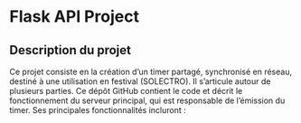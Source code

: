 # Flask API Project

## Description du projet

Ce projet consiste en la création d’un timer partagé, synchronisé en réseau, destiné à une utilisation en festival (SOLECTRO). Il s’articule autour de plusieurs parties. Ce dépôt GitHub contient le code et décrit le fonctionnement du serveur principal, qui est responsable de l’émission du timer. Ses principales fonctionnalités incluront :

